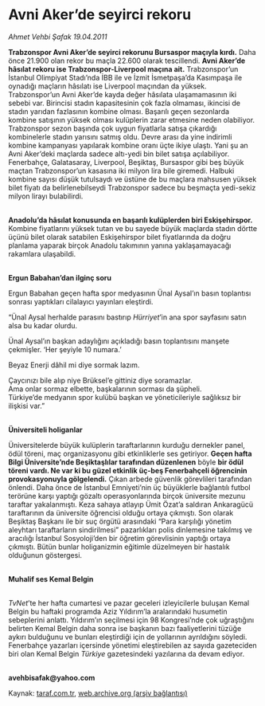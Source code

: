 # Avni Aker’de seyirci rekoru

*Ahmet Vehbi Şafak 19.04.2011*

<div class="yazi"><p><b>Trabzonspor Avni Aker’de seyirci rekorunu Bursaspor maçıyla kırdı.</b> Daha önce 21.900 olan rekor bu maçla 22.600 olarak tescillendi. <b>Avni Aker’de hâsılat rekoru ise Trabzonspor-Liverpool maçına ait.</b> Trabzonspor’un İstanbul Olimpiyat Stadı’nda İBB ile ve İzmit İsmetpaşa’da Kasımpaşa ile oynadığı maçların hâsılatı ise Liverpool maçından da yüksek. Trabzonspor’un Avni Aker’de kayda değer hâsılata ulaşamamasının iki sebebi var. Birincisi stadın kapasitesinin çok fazla olmaması, ikincisi de stadın yarıdan fazlasının kombine olması. Başarılı geçen sezonlarda kombine satışının yüksek olması kulüplerin zarar etmesine neden olabiliyor. Trabzonspor sezon başında çok uygun fiyatlarla satışa çıkardığı kombinelerle stadın yarısını satmış oldu. Devre arası da yine indirimli kombine kampanyası yapılarak kombine oranı üçte ikiye ulaştı. Yani şu an Avni Aker’deki maçlarda sadece altı-yedi bin bilet satışa açılabiliyor. Fenerbahçe, Galatasaray, Liverpool, Beşiktaş, Bursaspor gibi beş büyük maçtan Trabzonspor’un kasasına iki milyon lira bile giremedi. Halbuki kombine sayısı düşük tutulsaydı ve üstüne de bu maçlara mahsusen yüksek bilet fiyatı da belirlenebilseydi Trabzonspor sadece bu beşmaçta yedi-sekiz milyon lirayı bulabilirdi. </p>
<p><b><br/>Anadolu’da hâsılat konusunda en başarılı kulüplerden biri Eskişehirspor.</b> Kombine fiyatlarını yüksek tutan ve bu sayede büyük maçlarda stadın dörtte üçünü bilet olarak satabilen Eskişehirspor bilet fiyatlarında da doğru planlama yaparak birçok Anadolu takımının yanına yaklaşamayacağı rakamlara ulaşabildi.</p>
<p><b><br/>Ergun Babahan’dan ilginç soru</b></p>
<p>Ergun Babahan geçen hafta spor medyasının Ünal Aysal’ın basın toplantısı sonrası yaptıkları cilalayıcı yayınları eleştirdi.</p>
<p>“Ünal Aysal herhalde parasını bastırıp <i>Hürriyet</i>’in ana spor sayfasını satın alsa bu kadar olurdu. </p>
<p>Ünal Aysal’ın başkan adaylığını açıkladığı basın toplantısını manşete çekmişler. ‘Her şeyiyle 10 numara.’</p>
<p>Beyaz Enerji dâhil mi diye sormak lazım. </p>
<p>Çaycınızı bile alıp niye Brüksel’e gittiniz diye soramazlar. <br/>Ama onlar sormaz elbette, başkalarının sorması da şüpheli.<br/>Türkiye’de medyanın spor kulübü başkan ve yöneticileriyle sağlıksız bir ilişkisi var.”</p>
<p><b><br/>Üniversiteli holiganlar</b></p>
<p>Üniversitelerde büyük kulüplerin taraftarlarının kurduğu dernekler panel, ödül töreni, maç organizasyonu gibi etkinliklerle ses getiriyor. <b>Geçen hafta Bilgi Üniversite’nde Beşiktaşlılar tarafından düzenlenen</b> böyle <b>bir ödül töreni vardı. Ne var ki bu güzel etkinlik üç-beş Fenerbahçeli öğrencinin provokasyonuyla gölgelendi.</b> Çıkan arbede güvenlik görevlileri tarafından önlendi. Daha önce de İstanbul Emniyeti’nin üç büyüklerle bağlantılı futbol terörüne karşı yaptığı gözaltı operasyonlarında birçok üniversite mezunu taraftar yakalanmıştı. Keza sahaya atlayıp Ümit Özat’a saldıran Ankaragücü taraftarının da üniversite öğrencisi olduğu ortaya çıkmıştı. Son olarak Beşiktaş Başkanı ile bir suç örgütü arasındaki “Para karşılığı yönetim aleyhtarı taraftarların sindirilmesi” pazarlıkları polis dinlemesine takılmış ve aracılığı İstanbul Sosyoloji’den bir öğretim görevlisinin yaptığı ortaya çıkmıştı. Bütün bunlar holiganizmin eğitimle düzelmeyen bir hastalık olduğunun göstergesi.</p>
<p><b><br/>Muhalif ses Kemal Belgin</b></p>
<p><i><br/>TvNet</i>’te her hafta cumartesi ve pazar geceleri izleyicilerle buluşan Kemal Belgin bu haftaki programda Aziz Yıldırım’la aralarındaki husumetin sebeplerini anlattı. Yıldırım’ın seçilmesi için 98 Kongresi’nde çok uğraştığını belirten Kemal Belgin daha sonra ise başkanın bazı faaliyetlerini tüzüğe aykırı bulduğunu ve bunları eleştirdiği için de yollarının ayrıldığını söyledi. Fenerbahçe yazarları içersinde yönetimi eleştirebilen az sayıda gazeteciden biri olan Kemal Belgin <i>Türkiye</i> gazetesindeki yazılarına da devam ediyor.</p>
<p><b><br/>avehbisafak@yahoo.com</b></p>
</div>

Kaynak: [taraf.com.tr](http://www.taraf.com.tr/ahmet-vehbi-safak/makale-avni-aker-de-seyirci-rekoru.htm), [web.archive.org (arşiv bağlantısı)](http://web.archive.org/web/20131107105800/http://www.taraf.com.tr/ahmet-vehbi-safak/makale-avni-aker-de-seyirci-rekoru.htm)
